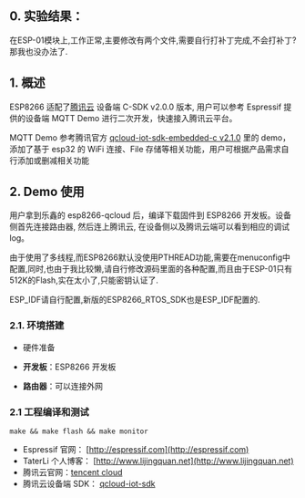 ## 0. 实验结果：

在ESP-01模块上,工作正常,主要修改有两个文件,需要自行打补丁完成,不会打补丁?那我也没办法了.

## 1. 概述

ESP8266 适配了[腾讯云](https://cloud.tencent.com) 设备端 C-SDK v2.0.0 版本, 用户可以参考 Espressif 提供的设备端 MQTT Demo 进行二次开发，快速接入腾讯云平台。

MQTT Demo 参考腾讯官方 [qcloud-iot-sdk-embedded-c v2.1.0](https://github.com/tencentyun/qcloud-iot-sdk-embedded-c) 里的 demo，添加了基于 esp32 的 WiFi 连接、File 存储等相关功能，用户可根据产品需求自行添加或删减相关功能

## 2. Demo 使用

用户拿到乐鑫的 esp8266-qcloud 后，编译下载固件到 ESP8266 开发板。设备侧首先连接路由器, 然后连上腾讯云, 在设备侧以及腾讯云端可以看到相应的调试 log。

由于使用了多线程,而ESP8266默认没使用PTHREAD功能,需要在menuconfig中配置,同时,也由于我比较懒,请自行修改源码里面的各种配置,而且由于ESP-01只有512K的Flash,实在太小了,只能密钥认证了.

ESP_IDF请自行配置,新版的ESP8266_RTOS_SDK也是ESP_IDF配置的.

### 2.1. 环境搭建

* 硬件准备

*  **开发板**：ESP8266 开发板
*  **路由器**：可以连接外网

### 2.1 工程编译和测试

```
make && make flash && make monitor

```

* Espressif 官网： [http://espressif.com](http://espressif.com)
* TaterLi 个人博客： [http://www.lijingquan.net](http://www.lijingquan.net)
* 腾讯云官网：[tencent cloud](https://cloud.tencent.com)
* 腾讯云设备端 SDK： [qcloud-iot-sdk](https://github.com/tencentyun/qcloud-iot-sdk-embedded-c)


